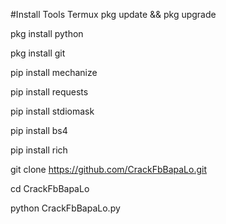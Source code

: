 #Install Tools Termux 
pkg update && pkg upgrade

pkg install python

pkg install git

pip install mechanize 

pip install requests

pip install stdiomask

pip install bs4

pip install rich

git clone https://github.com/CrackFbBapaLo.git

cd CrackFbBapaLo

python CrackFbBapaLo.py
